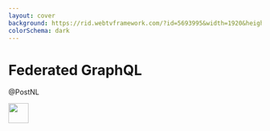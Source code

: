```yaml
---
layout: cover
background: https://rid.webtvframework.com/?id=5693995&width=1920&height=1080
colorSchema: dark
---
```


# Federated GraphQL

@PostNL

<div class="abs-br m-6 flex gap-2">
<img 
        src="https://cdn.freebiesupply.com/logos/large/2x/postnl-3-logo-png-transparent.png"
        height="40"
        width="40"
    >
</div>